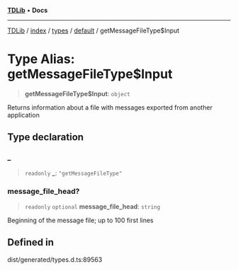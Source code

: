 [**TDLib**](../../../../../../README.md) • **Docs**

***

[TDLib](../../../../../../modules.md) / [index](../../../../../README.md) / [types](../../../README.md) / [default](../README.md) / getMessageFileType$Input

# Type Alias: getMessageFileType$Input

> **getMessageFileType$Input**: `object`

Returns information about a file with messages exported from another application

## Type declaration

### \_

> `readonly` **\_**: `"getMessageFileType"`

### message\_file\_head?

> `readonly` `optional` **message\_file\_head**: `string`

Beginning of the message file; up to 100 first lines

## Defined in

dist/generated/types.d.ts:89563
